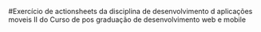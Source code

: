 #Exercício de actionsheets da disciplina de desenvolvimento d aplicações moveis II do Curso de pos graduação de desenvolvimento web e mobile
